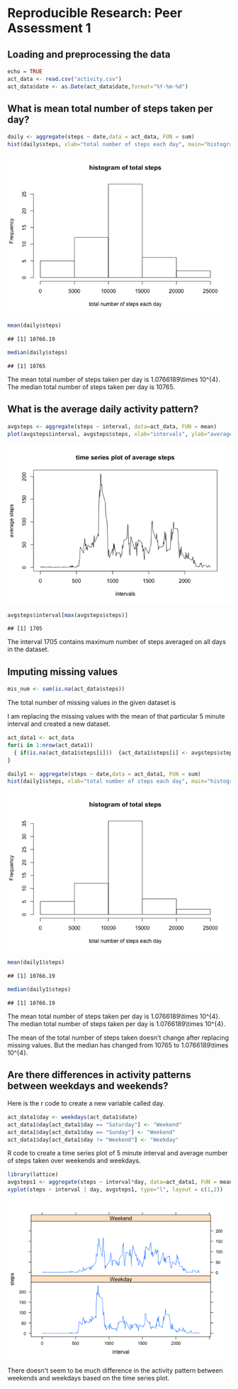 # Reproducible Research: Peer Assessment 1


## Loading and preprocessing the data


```r
echo = TRUE
act_data <- read.csv("activity.csv")
act_data$date <- as.Date(act_data$date,format="%Y-%m-%d")
```

## What is mean total number of steps taken per day?


```r
daily <- aggregate(steps ~ date,data = act_data, FUN = sum)
hist(daily$steps, xlab="total number of steps each day", main="histogram of total steps")
```

![](PA1_template_files/figure-html/unnamed-chunk-2-1.png) 

```r
mean(daily$steps)
```

```
## [1] 10766.19
```

```r
median(daily$steps)
```

```
## [1] 10765
```
The mean total number of steps taken per day is 1.0766189\times 10^{4}.  
The median total number of steps taken per day is 10765.

## What is the average daily activity pattern?


```r
avgsteps <- aggregate(steps ~ interval, data=act_data, FUN = mean)
plot(avgsteps$interval, avgsteps$steps, xlab="intervals", ylab="average steps", main="time series plot of average steps", type = "l")
```

![](PA1_template_files/figure-html/unnamed-chunk-3-1.png) 

```r
avgsteps$interval[max(avgsteps$steps)]
```

```
## [1] 1705
```
The interval 1705 contains maximum number of steps averaged on all days in the dataset.



## Imputing missing values

```r
mis_num <- sum(is.na(act_data$steps))
```
The total number of missing values in the given dataset is   

I am replacing the missing values with the mean of that particular 5 minute interval and created a new dataset.  

```r
act_data1 <- act_data
for(i in 1:nrow(act_data1))
  { if(is.na(act_data1$steps[i]))  {act_data1$steps[i] <- avgsteps$steps[avgsteps$interval == act_data1$interval[i]]}
}
```

```r
daily1 <- aggregate(steps ~ date,data = act_data1, FUN = sum)
hist(daily1$steps, xlab="total number of steps each day", main="histogram of total steps" )
```

![](PA1_template_files/figure-html/unnamed-chunk-6-1.png) 

```r
mean(daily1$steps)
```

```
## [1] 10766.19
```

```r
median(daily1$steps)
```

```
## [1] 10766.19
```
The mean total number of steps taken per day is 1.0766189\times 10^{4}.  
The median total number of steps taken per day is 1.0766189\times 10^{4}.  

The mean of the total number of steps taken doesn't change after replacing missing values. But the median has changed from 10765 to 1.0766189\times 10^{4}. 


## Are there differences in activity patterns between weekdays and weekends?

Here is the r code to create a new variable called day.  

```r
act_data1$day <- weekdays(act_data1$date)
act_data1$day[act_data1$day == "Saturday"] <- "Weekend"
act_data1$day[act_data1$day == "Sunday"] <- "Weekend"
act_data1$day[act_data1$day != "Weekend"] <- "Weekday"
```

R code to create a time series plot of 5 minute interval and average number of steps taken over weekends and weekdays.

```r
library(lattice)
avgsteps1 <- aggregate(steps ~ interval*day, data=act_data1, FUN = mean)
xyplot(steps ~ interval | day, avgsteps1, type="l", layout = c(1,2))
```

![](PA1_template_files/figure-html/unnamed-chunk-8-1.png) 

There doesn't seem to be much difference in the activity pattern between weekends and weekdays based on the time series plot. 


